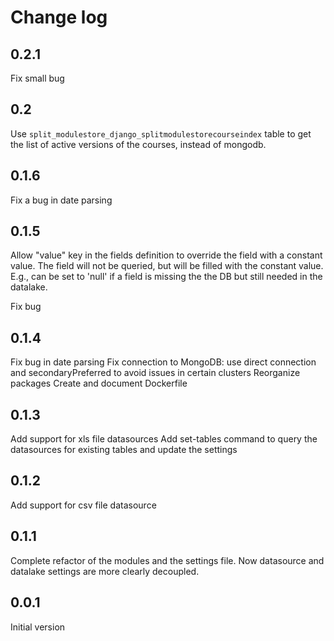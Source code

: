 # Change log
## 0.2.1
Fix small bug
## 0.2
Use `split_modulestore_django_splitmodulestorecourseindex` table
to get the list of active versions of the courses, instead of mongodb.
## 0.1.6
Fix a bug in date parsing
## 0.1.5
Allow "value" key in the fields definition to override the field with a constant value.
The field will not be queried, but will be filled with the constant value. 
E.g., can be set to 'null' if a field is missing the the DB but still needed in the datalake.

Fix bug
## 0.1.4
Fix bug in date parsing
Fix connection to MongoDB: use direct connection and secondaryPreferred to avoid issues in certain clusters
Reorganize packages
Create and document Dockerfile
## 0.1.3
Add support for xls file datasources
Add set-tables command to query the datasources for existing tables and update the settings
## 0.1.2
Add support for csv file datasource
## 0.1.1
Complete refactor of the modules and the settings file.
Now datasource and datalake settings are more clearly decoupled.
## 0.0.1
Initial version
